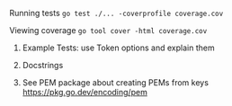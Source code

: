 Running tests
`go test ./... -coverprofile coverage.cov`

Viewing coverage
`go tool cover -html coverage.cov`

1) Example Tests: use Token options and explain them
1) Docstrings

1) See PEM package about creating PEMs from keys
https://pkg.go.dev/encoding/pem
